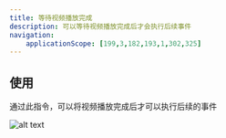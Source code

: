 ```yaml
---
title: 等待视频播放完成
description: 可以等待视频播放完成后才会执行后续事件
navigation:
    applicationScope: [199,3,182,193,1,302,325]
---
```


## 使用

通过此指令，可以将视频播放完成后才可以执行后续的事件

![alt text](https://cdn.gcw.wiki/gcw/image/zh_hans/commands/images/waitvideoplaycomplete/image.png)

